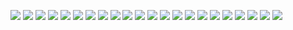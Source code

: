 ![](https://asset.cml.dev/92ce573b9b2121f43307b63dbea978e614b8b05c?cml=png)
![](https://asset.cml.dev/8704b86c6e2f4478df27ee032051d13a21e034b5?cml=png)
![](https://asset.cml.dev/9c4cb80674bc89f1a8dd2724ae9284e9645731a1?cml=png)
![](https://asset.cml.dev/f857509cad46e78eb56720b7f07eff5c2bea77bc?cml=png)
![](https://asset.cml.dev/32ed0ce1dcdd83fafb441270f1173ce65dac721c?cml=png)
![](https://asset.cml.dev/539c632c95f00f89bf9a6afec0a8d1129af82b0b?cml=png)
![](https://asset.cml.dev/631b28635648965efab87b187e38b1e81ddfe137?cml=png)
![](https://asset.cml.dev/34375166bdbb22c84892f90f2b1998ac8484926e?cml=png)
![](https://asset.cml.dev/b4e03eebf8a7c9bf13f629a0730067d85e50a7f6?cml=png)
![](https://asset.cml.dev/c8261d5e8dd0f386b954062c164b4b1ef275ac87?cml=png)
![](https://asset.cml.dev/d8ed7cdc78075b0eaaa9db2deddfeb2c1cbeb56a?cml=png)
![](https://asset.cml.dev/598166fcfb4aa0c16ae6a2fbac897c27a4fadc06?cml=png)
![](https://asset.cml.dev/d927ef58d7447b2b97f49044c05d2f65dac8b4b6?cml=png)
![](https://asset.cml.dev/326324dda269524542ab6f1de802ea544e367776?cml=png)
![](https://asset.cml.dev/c33ba44fcd5a8499604d32b8226a8c738ecc3eed?cml=png)
![](https://asset.cml.dev/006fd678d5c52267318fd5dd1c9492db9f963758?cml=png)
![](https://asset.cml.dev/f912d2fa6129ae9eba685cdca31c7841fba62068?cml=png)
![](https://asset.cml.dev/75a37eaf25d58894fa042e42615a6c156a82d659?cml=png)
![](https://asset.cml.dev/9492ffcb95ea0fdfdb1c07cfcab6a20d7b664e2f?cml=png)
![](https://asset.cml.dev/d2af595d8f336a744bf9943f30228e2fa30fde62?cml=png)
![](https://asset.cml.dev/65a19c578abea401c604317c0aacf6e4710b9346?cml=png)
![](https://asset.cml.dev/791e7576e4f408f3e273cf113e4a126e0ae2a32d?cml=png)
